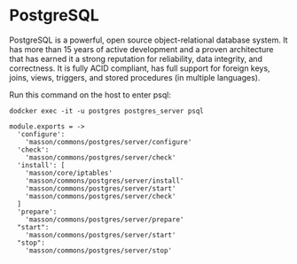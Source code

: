 # PostgreSQL

PostgreSQL is a powerful, open source object-relational database system. 
It has more than 15 years of active development and a proven architecture that
has earned it a strong reputation for reliability, data integrity, and correctness.
It is fully ACID compliant, has full support for foreign keys, joins, views, triggers,
and stored procedures (in multiple languages).

Run this command on the host to enter psql:

```
dodcker exec -it -u postgres postgres_server psql
```


    module.exports = ->
      'configure':
        'masson/commons/postgres/server/configure'
      'check':
        'masson/commons/postgres/server/check'
      'install': [
        'masson/core/iptables'
        'masson/commons/postgres/server/install'
        'masson/commons/postgres/server/start'
        'masson/commons/postgres/server/check'
      ]
      'prepare':
        'masson/commons/postgres/server/prepare'
      "start":
        'masson/commons/postgres/server/start'
      "stop":
        'masson/commons/postgres/server/stop'
